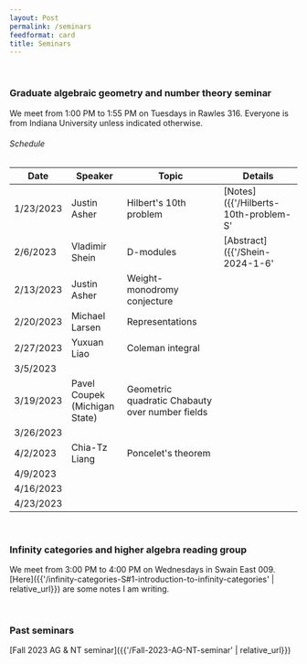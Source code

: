 ```yaml
---
layout: Post
permalink: /seminars
feedformat: card
title: Seminars
---
```




<br>

### Graduate algebraic geometry and number theory seminar

We meet from 1:00 PM to 1:55 PM on Tuesdays in Rawles 316. Everyone is from Indiana University unless indicated otherwise.


###### Schedule

| Date | Speaker | Topic | Details |
| -------- | ---------- | -------- | ---------- |
| 1/23/2023 | Justin Asher | Hilbert's 10th problem | [Notes]({{'/Hilberts-10th-problem-S' | relative_url}}) |
| 2/6/2023 | Vladimir Shein | D-modules | [Abstract]({{'/Shein-2024-1-6' | relative_url}}) |
| 2/13/2023 | Justin Asher | Weight-monodromy conjecture | |
| 2/20/2023 | Michael Larsen | Representations | |
| 2/27/2023 | Yuxuan Liao | Coleman integral | |
| 3/5/2023 | | | |
| 3/19/2023 | Pavel Coupek <br> (Michigan State) | Geometric quadratic Chabauty over number fields | |
| 3/26/2023 | | | |
| 4/2/2023 | Chia-Tz Liang | Poncelet's theorem | |
| 4/9/2023 | | | |
| 4/16/2023 | | | |
| 4/23/2023 | | | |




<br>

### Infinity categories and higher algebra reading group

We meet from 3:00 PM to 4:00 PM on Wednesdays in Swain East 009. [Here]({{'/infinity-categories-S#1-introduction-to-infinity-categories' | relative_url}}) are some notes I am writing.




<br> 

### Past seminars

[Fall 2023 AG & NT seminar]({{'/Fall-2023-AG-NT-seminar' | relative_url}})

